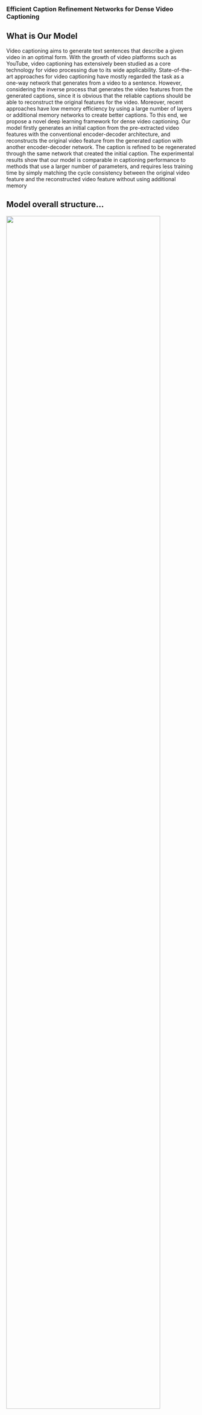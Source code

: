 ### Efficient Caption Refinement Networks for Dense Video Captioning

## What is Our Model
Video captioning aims to generate text sentences that describe a given video in an optimal form. With the growth of video platforms such as YouTube, video captioning has extensively been studied as a core technology for video processing due to its wide applicability. State-of-the-art approaches for video captioning have mostly regarded the task as a one-way network that generates from a video to a sentence. However, considering the inverse process that generates the video features from the generated captions, since it is obvious that the reliable captions should be able to reconstruct the original features for the video. Moreover, recent approaches have low memory efficiency by using a large number of layers or additional memory networks to create better captions. To this end, we propose a novel deep learning framework for dense video captioning. Our model firstly generates an initial caption from the pre-extracted video features with the conventional encoder-decoder architecture, and reconstructs the original video feature from the generated caption with another encoder-decoder network. The caption is refined to be regenerated through the same network that created the initial caption. The experimental results show that our model is comparable in captioning performance to methods that use a larger number of parameters, and requires less training time by simply matching the cycle consistency between the original video feature and the reconstructed video feature without using additional memory

## Model overall structure...
<img src="https://user-images.githubusercontent.com/52390523/86232119-79d6d180-bbce-11ea-9899-f77427f2855d.png" width="90%"></img>

## Model Output.........
<img src="https://user-images.githubusercontent.com/52390523/86232209-94a94600-bbce-11ea-9a93-9ecffb67321b.png" width="90%"></img>
<img src="https://user-images.githubusercontent.com/52390523/86232228-996dfa00-bbce-11ea-9127-9e71157b8f45.png" width="90%"></img>
<img src="https://user-images.githubusercontent.com/52390523/86232310-b73b5f00-bbce-11ea-8173-daf7903396e9.png" width="90%"></img>


